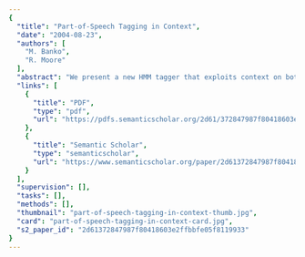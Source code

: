 ```yaml
---
{
  "title": "Part-of-Speech Tagging in Context",
  "date": "2004-08-23",
  "authors": [
    "M. Banko",
    "R. Moore"
  ],
  "abstract": "We present a new HMM tagger that exploits context on both sides of a word to be tagged, and evaluate it in both the unsupervised and supervised case. Along the way, we present the first comprehensive comparison of unsupervised methods for part-of-speech tagging, noting that published results to date have not been comparable across corpora or lexicons. Observing that the quality of the lexicon greatly impacts the accuracy that can be achieved by the algorithms, we present a method of HMM training that improves accuracy when training of lexical probabilities is unstable. Finally, we show how this new tagger achieves state-of-the-art results in a supervised, non-training intensive framework.",
  "links": [
    {
      "title": "PDF",
      "type": "pdf",
      "url": "https://pdfs.semanticscholar.org/2d61/372847987f80418603e2ffbbfe05f8119933.pdf"
    },
    {
      "title": "Semantic Scholar",
      "type": "semanticscholar",
      "url": "https://www.semanticscholar.org/paper/2d61372847987f80418603e2ffbbfe05f8119933"
    }
  ],
  "supervision": [],
  "tasks": [],
  "methods": [],
  "thumbnail": "part-of-speech-tagging-in-context-thumb.jpg",
  "card": "part-of-speech-tagging-in-context-card.jpg",
  "s2_paper_id": "2d61372847987f80418603e2ffbbfe05f8119933"
}
---
```



